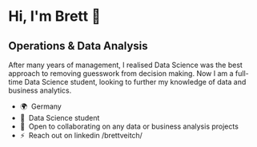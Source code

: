 Hi, I'm Brett 👋
====================================================================================================================================

Operations & Data Analysis
--------------------------

After many years of management, I realised Data Science was the best approach to removing guesswork from decision making. Now I am a full-time Data Science student, looking to further my knowledge of data and business analytics.

* 🌍  Germany
* 🧠  Data Science student
* 🤝  Open to collaborating on any data or business analysis projects
* ⚡  Reach out on linkedin /brettveitch/
